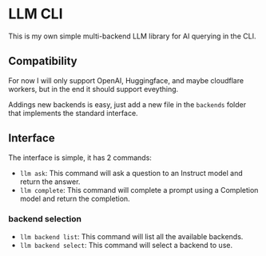# LLM CLI

This is my own simple multi-backend LLM library for AI querying in the CLI.

## Compatibility

For now I will only support OpenAI, Huggingface, and maybe cloudflare workers, but in the end it should support eveything.

Addings new backends is easy, just add a new file in the `backends` folder that implements the standard interface.

## Interface

The interface is simple, it has 2 commands:

- `llm ask`: This command will ask a question to an Instruct model and return the answer.
- `llm complete`: This command will complete a prompt using a Completion model and return the completion.

### backend selection

- `llm backend list`: This command will list all the available backends.
- `llm backend select`: This command will select a backend to use.

